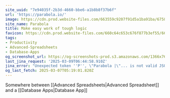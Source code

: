 ```yaml
---
site_uuid: "7e94035f-2b3d-4660-bbe6-a1b8b8f37b6f"
url: 'https://parabola.io/'
image: https://cdn.prod.website-files.com/663559c9207f91d5a1ba91ba/6758bf034c4e5f674add5c84_generic-meta-lockup.png
site_name: Parabola
title: Make easy work of tough logic
favicon: https://cdn.prod.website-files.com/660c64c653c676f877b3ef55/6632c3618655aa755163b372_Favicon.png
tags:
- Productivity
- Advanced-Spreadsheets
- Database-Apps
og_screenshot_url: https://og-screenshots-prod.s3.amazonaws.com/1366x768/80/false/fd5f26c968e6e5e92fa0491702c5b24c401995dda0cf2a08cc5a0433a25fff92.jpeg
last_jina_request: '2025-03-09T06:44:58.910Z'
jina_error: "Unexpected token ''P'', \"Parabola |\"... is not valid JSON"
og_last_fetch: 2025-03-07T05:19:01.820Z
---
```

Somewhere between [[Advanced Spreadsheets|Advanced Spreadsheet]] and a [[Database Apps|Database App]]

